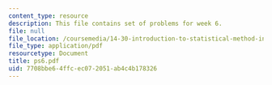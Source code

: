 ```yaml
---
content_type: resource
description: This file contains set of problems for week 6.
file: null
file_location: /coursemedia/14-30-introduction-to-statistical-method-in-economics-spring-2006/7708bbe64ffcec072051ab4c4b178326_ps6.pdf
file_type: application/pdf
resourcetype: Document
title: ps6.pdf
uid: 7708bbe6-4ffc-ec07-2051-ab4c4b178326
---
```

